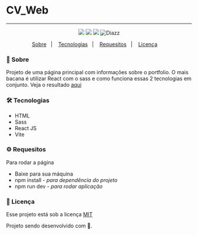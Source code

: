 # CV_Web

***

<p align="center">  
      <a>
          <img src="https://img.shields.io/github/repo-size/wevdiaz/CV_Web?color=%2327ae60">      
      </a>  
      <a>
          <img src="https://img.shields.io/github/license/wevdiaz/CV_Web?color=%2327ae60">        
      </a>      
      <a>
          <img src="https://img.shields.io/github/languages/count/wevdiaz/CV_Web?color=%2327ae60">       
      </a>      
      <a>          
          <img alt="Diazz" src="https://img.shields.io/badge/made%20by-Diazz-CV_Web?color=%2327ae60"> 
      </a>      
  </p> 

<p align="center">
    <a href="#speech_balloon-sobre">Sobre</a>&nbsp;&nbsp;&nbsp;|&nbsp;&nbsp;&nbsp;
    <a href="#hammer_and_wrench-tecnologias">Tecnologias</a>&nbsp;&nbsp;&nbsp;|&nbsp;&nbsp;&nbsp;
    <a href="#gear-requesitos">Requesitos</a>&nbsp;&nbsp;&nbsp;|&nbsp;&nbsp;&nbsp;
    <a href="#scroll-licença">Licença</a>&nbsp;&nbsp;&nbsp;&nbsp;&nbsp;&nbsp;    
</p>

### :speech_balloon: Sobre

Projeto de uma página principal com informações sobre o portfolio. O mais bacana é utilizar React com o sass e como funciona essas 2 tecnologias em conjunto. Veja o resultado [aqui](https://cv-web-eight.vercel.app/)
 
 ### :hammer_and_wrench: Tecnologias
 
 * HTML
 * Sass
 * React JS
 * Vite

### :gear: Requesitos

Para rodar a página

* Baixe para sua máquina
* npm install - *para dependência do projeto*
* npm run dev - *para rodar aplicação*

### :scroll: Licença

Esse projeto está sob a licença [MIT](https://github.com/wevdiaz/CV_Web/blob/main/LICENSE)

Projeto sendo desenvolvido com :blue_heart:.
